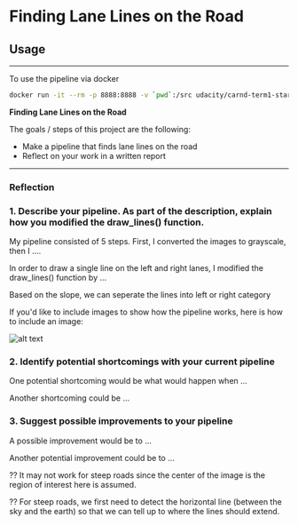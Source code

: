 # **Finding Lane Lines on the Road** 

## Usage

---
To use the pipeline via docker 

```sh
docker run -it --rm -p 8888:8888 -v `pwd`:/src udacity/carnd-term1-starter-kit P1.ipynb
```


**Finding Lane Lines on the Road**

The goals / steps of this project are the following:
* Make a pipeline that finds lane lines on the road
* Reflect on your work in a written report



[//]: # (Image References)

[image1]: ./examples/grayscale.jpg "Grayscale"

---

### Reflection

### 1. Describe your pipeline. As part of the description, explain how you modified the draw_lines() function.

My pipeline consisted of 5 steps. First, I converted the images to grayscale, then I .... 

In order to draw a single line on the left and right lanes, I modified the draw_lines() function by ...

Based on the slope, we can seperate the lines into left or right category

If you'd like to include images to show how the pipeline works, here is how to include an image: 

![alt text][image1]


### 2. Identify potential shortcomings with your current pipeline


One potential shortcoming would be what would happen when ... 

Another shortcoming could be ...


### 3. Suggest possible improvements to your pipeline

A possible improvement would be to ...

Another potential improvement could be to ...

?? It may not work for steep roads since the center of the image is the region of interest here is assumed.

?? For steep roads, we first need to detect the horizontal line (between the sky and the earth) so that we can tell up to where the lines should extend.